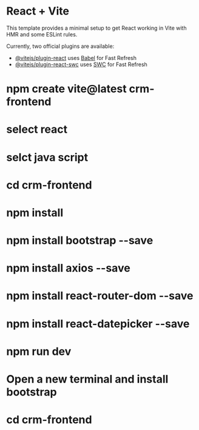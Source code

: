 # React + Vite

This template provides a minimal setup to get React working in Vite with HMR and some ESLint rules.

Currently, two official plugins are available:

- [@vitejs/plugin-react](https://github.com/vitejs/vite-plugin-react/blob/main/packages/plugin-react/README.md) uses [Babel](https://babeljs.io/) for Fast Refresh
- [@vitejs/plugin-react-swc](https://github.com/vitejs/vite-plugin-react-swc) uses [SWC](https://swc.rs/) for Fast Refresh

# npm create vite@latest crm-frontend
#     select react
#     selct java script

# cd crm-frontend
#  npm install   
#  npm install bootstrap --save 
#  npm install axios --save 
#  npm install react-router-dom --save 
#  npm install react-datepicker --save
#  npm run dev
# Open a new terminal and install bootstrap 
# cd crm-frontend
